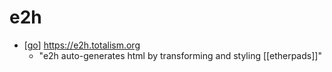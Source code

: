 # e2h

- [[go]] https://e2h.totalism.org
  - "e2h auto-generates html by transforming and styling [[etherpads]]"


[//begin]: # "Autogenerated link references for markdown compatibility"
[go]: go "Go"
[//end]: # "Autogenerated link references"